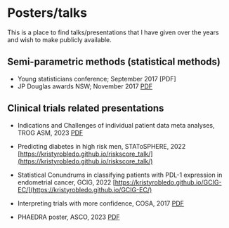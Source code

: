 # Posters/talks

This is a place to find talks/presentations that I have given over the years and wish to make publicly available. 

## Semi-parametric methods (statistical methods)

- Young statisticians conference; September 2017 [PDF]
- JP Douglas awards NSW; November 2017 [PDF](https://github.com/kristyrobledo/talks/blob/master/NewMethodSemiparametricVariance_JPDouglas_Nov2016.pdf)

## Clinical trials related presentations

- Indications and Challenges of individual patient data meta analyses, TROG ASM, 2023 [PDF](https://github.com/kristyrobledo/talks/blob/master/TROG_ASM_IPDMA_JUNE23.pdf)

- Predicting diabetes in high risk men, STAToSPHERE, 2022 [https://kristyrobledo.github.io/riskscore_talk/](https://kristyrobledo.github.io/riskscore_talk/)

- Statistical Conundrums in classifying patients with PDL-1 expression in endometrial cancer, GCIG, 2022 [https://kristyrobledo.github.io/GCIG-EC/](https://kristyrobledo.github.io/GCIG-EC/)

- Interpreting trials with more confidence, COSA, 2017 [PDF](https://github.com/kristyrobledo/talks/blob/master/Interpretingtrials_COSA_Nov17.pdf)

- PHAEDRA poster, ASCO, 2023 [PDF](https://github.com/kristyrobledo/talks/blob/master/ASCO_2023_poster_5604_Molecular_ver4.pdf)